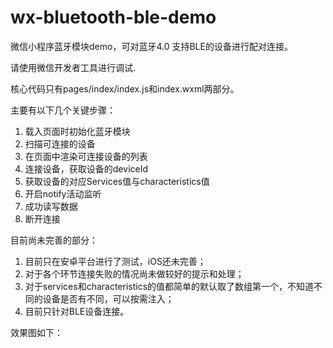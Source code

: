 # wx-bluetooth-ble-demo
微信小程序蓝牙模块demo，可对蓝牙4.0 支持BLE的设备进行配对连接。

请使用微信开发者工具进行调试.

核心代码只有pages/index/index.js和index.wxml两部分。

主要有以下几个关键步骤：
1. 载入页面时初始化蓝牙模块
2. 扫描可连接的设备
3. 在页面中渲染可连接设备的列表
4. 连接设备，获取设备的deviceId
5. 获取设备的对应Services值与characteristics值
6. 开启notify活动监听
7. 成功读写数据
8. 断开连接

目前尚未完善的部分：
1. 目前只在安卓平台进行了测试，iOS还未完善；
2. 对于各个环节连接失败的情况尚未做较好的提示和处理；
3. 对于services和characteristics的值都简单的默认取了数组第一个，不知道不同的设备是否有不同，可以按需注入；
4. 目前只针对BLE设备连接。

效果图如下：

